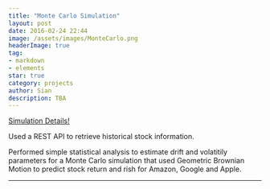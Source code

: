 ```yaml
---
title: "Monte Carlo Simulation"
layout: post
date: 2016-02-24 22:44
image: /assets/images/MonteCarlo.png
headerImage: true
tag:
- markdown
- elements
star: true
category: projects
author: Sian
description: TBA
---
```


[Simulation Details!][1]

Used a REST API to retrieve historical stock information. 

Performed simple statistical analysis to estimate drift and volatitily parameters for a Monte Carlo simulation that used Geometric Brownian Motion to predict stock return and rish for Amazon, Google and Apple.



---



[1]: https://github.com/Siaan/MonteCarloSimulation


